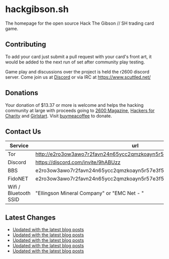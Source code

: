 # hackgibson.sh
The homepage for the open source Hack The Gibson // SH trading card game.


## Contributing

To add your card just submit a pull request with your card's front art, it would be added to the next run of set after community play testing.

Game play and discussions over the project is held the r2600 discord server. Come join us at [Discord](https://discord.com/invite/9hABUzz) or via IRC at https://www.scuttled.net/


## Donations

Your donation of $13.37 or more is welcome and helps the hacking community at large with proceeds going to [2600 Magazine](https://2600.com/), [Hackers for Charity](https://hackersforcharity.org) and [Girlstart](https://girlstart.org).  Visit [buymeacoffee](https://www.buymeacoffee.com/hackgibson.sh) to donate.


## Contact Us

Service | url
-|-
Tor | http://e2ro3ow3awo7r2favn24n65ycc2qmzkoayn5r57e3f56nvjwdcgg32ad.onion
Discord | https://discord.com/invite/9hABUzz
BBS | e2ro3ow3awo7r2favn24n65ycc2qmzkoayn5r57e3f56nvjwdcgg32ad.onion:23
FidoNET | e2ro3ow3awo7r2favn24n65ycc2qmzkoayn5r57e3f56nvjwdcgg32ad.onion:24554
Wifi / Bluetooth SSID | "Ellingson Mineral Company" or "EMC Net - <fidonet address>"

## Latest Changes
<!-- BLOG-POST-LIST:START -->
- [Updated with the latest blog posts](https://github.com/DFW2600/hackgibson.sh/commit/316e92a6129402a506390c641dd67c926bbb4a45)
- [Updated with the latest blog posts](https://github.com/DFW2600/hackgibson.sh/commit/07489b6e66b250e7784e4fa0b144fbc2f120d3bd)
- [Updated with the latest blog posts](https://github.com/DFW2600/hackgibson.sh/commit/201c38fdb9d1645e1b381661d41f117aed5b69e5)
- [Updated with the latest blog posts](https://github.com/DFW2600/hackgibson.sh/commit/5ec1a204dffcc982c2b2dfd254c45bc5d559cfdd)
- [Updated with the latest blog posts](https://github.com/DFW2600/hackgibson.sh/commit/a3305d3b4b42363c1b7780e49f078840764e210a)
<!-- BLOG-POST-LIST:END -->
